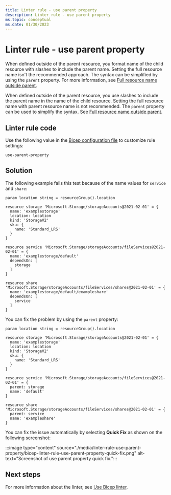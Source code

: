 ```yaml
---
title: Linter rule - use parent property
description: Linter rule - use parent property
ms.topic: conceptual
ms.date: 01/30/2023
---
```


# Linter rule - use parent property

When defined outside of the parent resource, you format name of the child resource with slashes to include the parent name. Setting the full resource name isn't the recommended approach. The syntax can be simplified by using the `parent` property. For more information, see [Full resource name outside parent](./child-resource-name-type.md#full-resource-name-outside-parent).

When defined outside of the parent resource, you use slashes to include the parent name in the name of the child resource. Setting the full resource name with parent resource name is not recommended. The `parent` property can be used to simplify the syntax. See [Full resource name outside parent](./child-resource-name-type.md#full-resource-name-outside-parent).

## Linter rule code

Use the following value in the [Bicep configuration file](bicep-config-linter.md) to customize rule settings:

`use-parent-property`

## Solution

The following example fails this test because of the name values for `service` and `share`:

```bicep
param location string = resourceGroup().location

resource storage 'Microsoft.Storage/storageAccounts@2021-02-01' = {
  name: 'examplestorage'
  location: location
  kind: 'StorageV2'
  sku: {
    name: 'Standard_LRS'
  }
}

resource service 'Microsoft.Storage/storageAccounts/fileServices@2021-02-01' = {
  name: 'examplestorage/default'
  dependsOn: [
    storage
  ]
}

resource share 'Microsoft.Storage/storageAccounts/fileServices/shares@2021-02-01' = {
  name: 'examplestorage/default/exampleshare'
  dependsOn: [
    service
  ]
}
```

You can fix the problem by using the `parent` property:

```bicep
param location string = resourceGroup().location

resource storage 'Microsoft.Storage/storageAccounts@2021-02-01' = {
  name: 'examplestorage'
  location: location
  kind: 'StorageV2'
  sku: {
    name: 'Standard_LRS'
  }
}

resource service 'Microsoft.Storage/storageAccounts/fileServices@2021-02-01' = {
  parent: storage
  name: 'default'
}

resource share 'Microsoft.Storage/storageAccounts/fileServices/shares@2021-02-01' = {
  parent: service
  name: 'exampleshare'
}
```

You can fix the issue automatically by selecting **Quick Fix** as shown on the following screenshot:

:::image type="content" source="./media/linter-rule-use-parent-property/bicep-linter-rule-use-parent-property-quick-fix.png" alt-text="Screenshot of use parent property quick fix.":::

## Next steps

For more information about the linter, see [Use Bicep linter](./linter.md).
